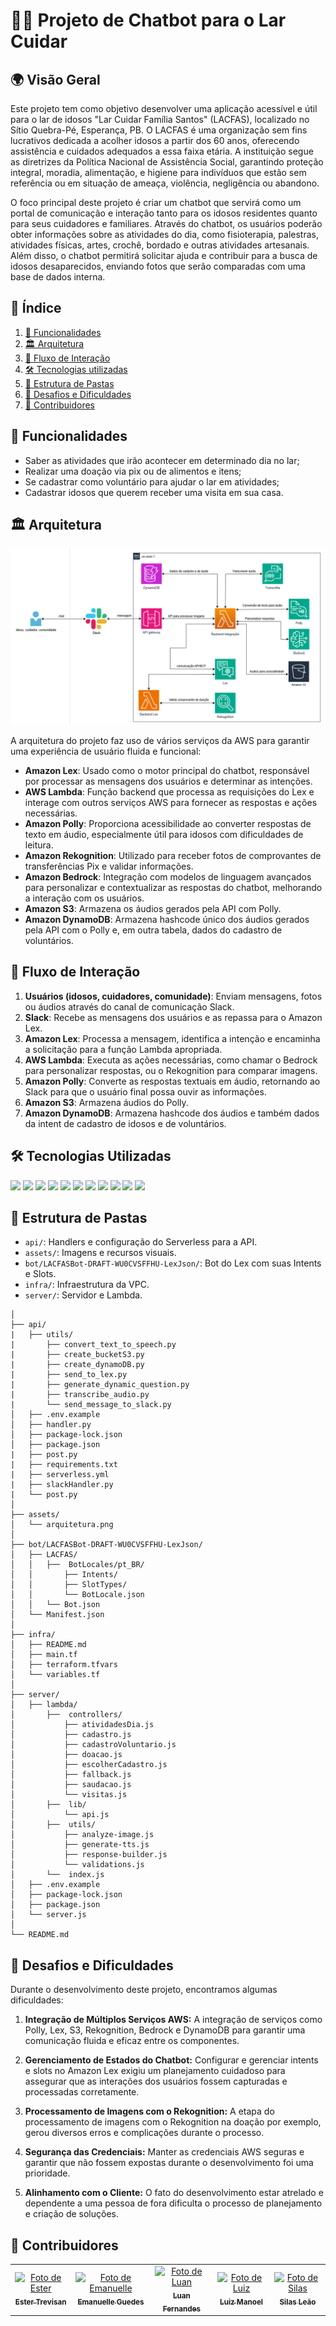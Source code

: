 # 🤖👴 Projeto de Chatbot para o Lar Cuidar

## 🌍 Visão Geral

Este projeto tem como objetivo desenvolver uma aplicação acessível e útil para o lar de idosos "Lar Cuidar Família Santos" (LACFAS), localizado no Sítio Quebra-Pé, Esperança, PB. O LACFAS é uma organização sem fins lucrativos dedicada a acolher idosos a partir dos 60 anos, oferecendo assistência e cuidados adequados a essa faixa etária. A instituição segue as diretrizes da Política Nacional de Assistência Social, garantindo proteção integral, moradia, alimentação, e higiene para indivíduos que estão sem referência ou em situação de ameaça, violência, negligência ou abandono.

O foco principal deste projeto é criar um chatbot que servirá como um portal de comunicação e interação tanto para os idosos residentes quanto para seus cuidadores e familiares. Através do chatbot, os usuários poderão obter informações sobre as atividades do dia, como fisioterapia, palestras, atividades físicas, artes, crochê, bordado e outras atividades artesanais. Além disso, o chatbot permitirá solicitar ajuda e contribuir para a busca de idosos desaparecidos, enviando fotos que serão comparadas com uma base de dados interna.

## 📖 Índice

1. [🚀 Funcionalidades](#-funcionalidades)
2. [🏛️ Arquitetura](#️-arquitetura)
3. [🔄 Fluxo de Interação](#-fluxo-de-interação)
4. [🛠️ Tecnologias utilizadas](#️-tecnologias-utilizadas)
5. [🧱 Estrutura de Pastas](#-estrutura-de-pastas)
6. [🚧 Desafios e Dificuldades](#-desafios-e-dificuldades)
7. [👥 Contribuidores](#-contribuidores)


## 🚀 Funcionalidades

- Saber as atividades que irão acontecer em determinado dia no lar;
- Realizar uma doação via pix ou de alimentos e itens;
- Se cadastrar como voluntário para ajudar o lar em atividades;
- Cadastrar idosos que querem receber uma visita em sua casa.

## 🏛️ Arquitetura

![alt text](assets/arquitetura.png)

A arquitetura do projeto faz uso de vários serviços da AWS para garantir uma experiência de usuário fluida e funcional:

- **Amazon Lex**: Usado como o motor principal do chatbot, responsável por processar as mensagens dos usuários e determinar as intenções.
- **AWS Lambda**: Função backend que processa as requisições do Lex e interage com outros serviços AWS para fornecer as respostas e ações necessárias.
- **Amazon Polly**: Proporciona acessibilidade ao converter respostas de texto em áudio, especialmente útil para idosos com dificuldades de leitura.
- **Amazon Rekognition**: Utilizado para receber fotos de comprovantes de transferências Pix e validar informações.
- **Amazon Bedrock**: Integração com modelos de linguagem avançados para personalizar e contextualizar as respostas do chatbot, melhorando a interação com os usuários.
- **Amazon S3**: Armazena os áudios gerados pela API com Polly.
- **Amazon DynamoDB**: Armazena hashcode único dos áudios gerados pela API com o Polly e, em outra tabela, dados do cadastro de voluntários.

## 🔄 Fluxo de Interação

1. **Usuários (idosos, cuidadores, comunidade)**: Enviam mensagens, fotos ou áudios através do canal de comunicação Slack.
2. **Slack**: Recebe as mensagens dos usuários e as repassa para o Amazon Lex.
3. **Amazon Lex**: Processa a mensagem, identifica a intenção e encaminha a solicitação para a função Lambda apropriada.
4. **AWS Lambda**: Executa as ações necessárias, como chamar o Bedrock para personalizar respostas, ou o Rekognition para comparar imagens.
5. **Amazon Polly**: Converte as respostas textuais em áudio, retornando ao Slack para que o usuário final possa ouvir as informações.
6. **Amazon S3**: Armazena áudios do Polly.
7. **Amazon DynamoDB**: Armazena hashcode dos áudios e também dados da intent de cadastro de idosos e de voluntários.

## 🛠 Tecnologias Utilizadas

<div>
  <img src="https://img.shields.io/badge/Python-3776AB?style=for-the-badge&logo=python&logoColor=white" />
  <img src="https://img.shields.io/badge/JavaScript-FF9911?style=for-the-badge&logo=javascript&logoColor=white" />
  <img src="https://img.shields.io/badge/Slack-4A154B?style=for-the-badge&logo=slack&logoColor=white" />
   <img src="https://img.shields.io/badge/Serverless-000000?style=for-the-badge&logo=serverless&logoColor=white" />
  <img src="https://img.shields.io/badge/AWS_Lambda-FF9900?style=for-the-badge&logo=amazon&logoColor=white" />
  <img src="https://img.shields.io/badge/Amazon_S3-569A31?style=for-the-badge&logo=amazons3&logoColor=white" />
  <img src="https://img.shields.io/badge/Amazon_DynamoDB-4053D6?style=for-the-badge&logo=amazondynamodb&logoColor=white" />
  <img src="https://img.shields.io/badge/Amazon_Lex-009999?style=for-the-badge&logo=amazon&logoColor=white" />
    <img src="https://img.shields.io/badge/Amazon_Bedrock-009999?style=for-the-badge&logo=amazon&logoColor=white" />
  <img src="https://img.shields.io/badge/Amazon_Polly-009999?style=for-the-badge&logo=amazon&logoColor=white" />
  <img src="https://img.shields.io/badge/Amazon_Rekognition-009999?style=for-the-badge&logo=amazon&logoColor=white" />

</div>

## 🧱 Estrutura de Pastas 

- `api/`: Handlers e configuração do Serverless para a API.
- `assets/`: Imagens e recursos visuais.
- `bot/LACFASBot-DRAFT-WU0CVSFFHU-LexJson/`: Bot do Lex com suas Intents e Slots.
- `infra/`: Infraestrutura da VPC.
- `server/`: Servidor e Lambda.

```
│
├── api/
|   ├── utils/
|       ├── convert_text_to_speech.py
|       ├── create_bucketS3.py
|       ├── create_dynamoDB.py
|       ├── send_to_lex.py
|       ├── generate_dynamic_question.py
|       ├── transcribe_audio.py
|       └── send_message_to_slack.py
│   ├── .env.example
│   ├── handler.py
│   ├── package-lock.json
│   ├── package.json
|   ├── post.py
|   ├── requirements.txt
|   ├── serverless.yml
|   ├── slackHandler.py
|   └── post.py
│
├── assets/
│   └── arquitetura.png
│
├── bot/LACFASBot-DRAFT-WU0CVSFFHU-LexJson/
│   ├── LACFAS/
│   │   ├──  BotLocales/pt_BR/
│   │       ├── Intents/
│   │       ├── SlotTypes/
│   │       └── BotLocale.json
│   │   └── Bot.json
│   └── Manifest.json
│
├── infra/
│   ├── README.md
│   ├── main.tf
│   ├── terraform.tfvars
│   └── variables.tf
│
├── server/
│   ├── lambda/
│       ├──  controllers/
│           ├── atividadesDia.js
│           ├── cadastro.js
│           ├── cadastroVoluntario.js
│           ├── doacao.js
│           ├── escolherCadastro.js
│           ├── fallback.js
│           ├── saudacao.js
│           └── visitas.js
│       ├──  lib/
│           └── api.js
│       ├──  utils/
│           ├── analyze-image.js
│           ├── generate-tts.js
│           ├── response-builder.js
│           └── validations.js
│       └──  index.js
│   ├── .env.example
│   ├── package-lock.json
│   ├── package.json
│   └── server.js
│
└── README.md

```

## 🚧 Desafios e Dificuldades

Durante o desenvolvimento deste projeto, encontramos algumas dificuldades:

1. **Integração de Múltiplos Serviços AWS:** A integração de serviços como Polly, Lex, S3, Rekognition, Bedrock e DynamoDB para garantir uma comunicação fluida e eficaz entre os componentes.

2. **Gerenciamento de Estados do Chatbot:** Configurar e gerenciar intents e slots no Amazon Lex exigiu um planejamento cuidadoso para assegurar que as interações dos usuários fossem capturadas e processadas corretamente.

3. **Processamento de Imagens com o Rekognition:** A etapa do processamento de imagens com o Rekognition na doação por exemplo, gerou diversos erros e complicações durante o processo.

4. **Segurança das Credenciais:** Manter as credenciais AWS seguras e garantir que não fossem expostas durante o desenvolvimento foi uma prioridade.

5. **Alinhamento com o Cliente:** O fato do desenvolvimento estar atrelado e dependente a uma pessoa de fora dificulta o processo de planejamento e criação de soluções.

   
## 👥 Contribuidores
<table>
  <tr>
    <td align="center">
      <a href="https://github.com/estertrvs" title="GitHub">
        <img src="https://avatars.githubusercontent.com/u/141650957?v=4" width="100px;" alt="Foto de Ester"/><br>
        <sub>
          <b>Ester Trevisan</b>
        </sub>
      </a>
    </td>
    <td align="center">
      <a href="https://github.com/emanuelleGued" title="GitHub">
        <img src="https://avatars.githubusercontent.com/u/113402178?v=4" width="100px;" alt="Foto de Emanuelle"/><br>
        <sub>
          <b>Emanuelle Guedes</b>
        </sub>
      </a>
    </td>
    <td align="center">
      <a href="https://github.com/https-Luan-Fernandes" title="GitHub">
        <img src="https://avatars.githubusercontent.com/u/146275377?v=4" width="100px;" alt="Foto de Luan"/><br>
        <sub>
          <b>Luan Fernandes</b>
        </sub>
      </a>
    </td>
    <td align="center">
      <a href="https://github.com/LuizManoeldev" title="GitHub">
        <img src="https://avatars.githubusercontent.com/u/88911543?v=4" width="100px;" alt="Foto de Luiz"/><br>
        <sub>
          <b>Luiz Manoel</b>
        </sub>
      </a>
    </td>
    <td align="center">
      <a href="https://github.com/SilasLeao" title="GitHub">
        <img src="https://avatars.githubusercontent.com/u/89739174?v=4" width="100px;" alt="Foto de Silas"/><br>
        <sub>
          <b>Silas Leão</b>
        </sub>
      </a>
    </td>
  </tr>
</table>
